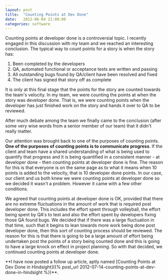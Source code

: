 ```yaml
---
layout: post
title:  "Counting Points at Dev Done"
date:   2012-06-04 21:00:00
categories: software
---
```


Counting points at developer done is a controversial topic. I recently engaged in this discussion with my team and we reached an interesting conclusion. The typical way to count points for a story is when the story has:

<!--more-->

1.  Been completed by the developers
2.  QA, automated functional or acceptance tests are written and passing
3.  All outstanding bugs found by QA/client have been resolved and fixed
4.  The client has signed that story off as complete 

It is only at this final stage that the points for the story are counted towards the team's velocity. In my team, we were counting the points at when the story was developer done. That is, we were counting points when the developer has just finished work on the story and hands it over to QA to be reviewed. 

After much debate among the team we finally came to the conclusion (after some very wise words from a senior member of our team) that it didn't really matter.

Our attention was brought back to one of the purposes of counting points. **One of the purposes of counting points is to communicate progress**. If the client and team have a shared understanding of what is being used to quantify that progress and it is being quantified in a consistent manner - at developer done - then counting points at developer done is fine. The reason for this is that everyone is on the same page as to what it means when 10 points is added to the velocity, that is 10 developer done points. In our case, our client and us both knew we were counting points at developer done so we decided it wasn't a problem. However it came with a few other conditions.

We agreed that counting points at developer done is OK, provided that there are no extreme fluctuations in the amount of work that is required post developer done. This includes the effort spent through volleyball, the effort being spent by QA's to test and also the effort spent by developers fixing those QA found bugs. We decided that if there was a large fluctuation in that time, such that it begins to lean towards more work being done post developer done, then this sort of counting process should be reviewed. The reason for this is that there is going to be a large amount of effort being undertaken post the points of a story being counted done and this is going to have a large knock on effect in project planning. So with that decided, we continued counting points at developer done.

<p>**I have now posted a follow up article, aptly named [Counting Points at Dev Done in Hindsight]({% post_url 2012-07-14-counting-points-at-dev-done-in-hindsight %})**.
